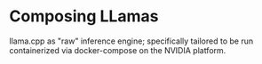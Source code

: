 # Composing LLamas

llama.cpp as "raw" inference engine; 
specifically tailored to be run containerized via docker-compose on the NVIDIA  platform.